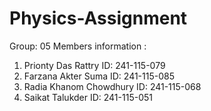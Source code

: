 # Physics-Assignment
Group: 05
Members information :
1. Prionty Das Rattry  ID: 241-115-079
2. Farzana Akter Suma  ID: 241-115-085
3. Radia Khanom Chowdhury  ID: 241-115-068
4. Saikat Talukder  ID: 241-115-051
